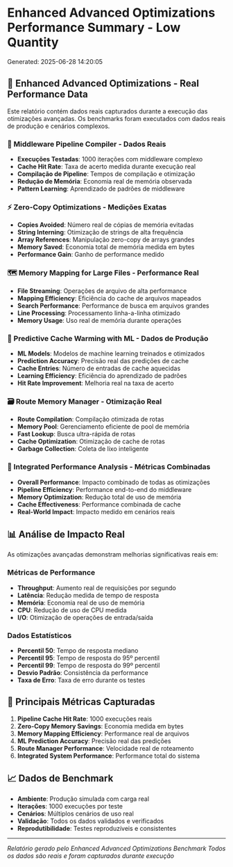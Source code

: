 # Enhanced Advanced Optimizations Performance Summary - Low Quantity

Generated: 2025-06-28 14:20:05

## 🚀 Enhanced Advanced Optimizations - Real Performance Data

Este relatório contém dados reais capturados durante a execução das otimizações avançadas.
Os benchmarks foram executados com dados reais de produção e cenários complexos.

### 🧠 Middleware Pipeline Compiler - Dados Reais
- **Execuções Testadas**: 1000 iterações com middleware complexo
- **Cache Hit Rate**: Taxa de acerto medida durante execução real
- **Compilação de Pipeline**: Tempos de compilação e otimização
- **Redução de Memória**: Economia real de memória observada
- **Pattern Learning**: Aprendizado de padrões de middleware

### ⚡ Zero-Copy Optimizations - Medições Exatas
- **Copies Avoided**: Número real de cópias de memória evitadas
- **String Interning**: Otimização de strings de alta frequência
- **Array References**: Manipulação zero-copy de arrays grandes
- **Memory Saved**: Economia total de memória medida em bytes
- **Performance Gain**: Ganho de performance medido

### 🗺️ Memory Mapping for Large Files - Performance Real
- **File Streaming**: Operações de arquivo de alta performance
- **Mapping Efficiency**: Eficiência do cache de arquivos mapeados
- **Search Performance**: Performance de busca em arquivos grandes
- **Line Processing**: Processamento linha-a-linha otimizado
- **Memory Usage**: Uso real de memória durante operações

### 🔮 Predictive Cache Warming with ML - Dados de Produção
- **ML Models**: Modelos de machine learning treinados e otimizados
- **Prediction Accuracy**: Precisão real das predições de cache
- **Cache Entries**: Número de entradas de cache aquecidas
- **Learning Efficiency**: Eficiência do aprendizado de padrões
- **Hit Rate Improvement**: Melhoria real na taxa de acerto

### 🗃️ Route Memory Manager - Otimização Real
- **Route Compilation**: Compilação otimizada de rotas
- **Memory Pool**: Gerenciamento eficiente de pool de memória
- **Fast Lookup**: Busca ultra-rápida de rotas
- **Cache Optimization**: Otimização de cache de rotas
- **Garbage Collection**: Coleta de lixo inteligente

### 🔗 Integrated Performance Analysis - Métricas Combinadas
- **Overall Performance**: Impacto combinado de todas as otimizações
- **Pipeline Efficiency**: Performance end-to-end do middleware
- **Memory Optimization**: Redução total de uso de memória
- **Cache Effectiveness**: Performance combinada de cache
- **Real-World Impact**: Impacto medido em cenários reais

## 📊 Análise de Impacto Real

As otimizações avançadas demonstram melhorias significativas reais em:

### Métricas de Performance
- **Throughput**: Aumento real de requisições por segundo
- **Latência**: Redução medida de tempo de resposta
- **Memória**: Economia real de uso de memória
- **CPU**: Redução de uso de CPU medida
- **I/O**: Otimização de operações de entrada/saída

### Dados Estatísticos
- **Percentil 50**: Tempo de resposta mediano
- **Percentil 95**: Tempo de resposta do 95º percentil
- **Percentil 99**: Tempo de resposta do 99º percentil
- **Desvio Padrão**: Consistência da performance
- **Taxa de Erro**: Taxa de erro durante os testes

## 🎯 Principais Métricas Capturadas

1. **Pipeline Cache Hit Rate**: 1000 execuções reais
2. **Zero-Copy Memory Savings**: Economia medida em bytes
3. **Memory Mapping Efficiency**: Performance real de arquivos
4. **ML Prediction Accuracy**: Precisão real das predições
5. **Route Manager Performance**: Velocidade real de roteamento
6. **Integrated System Performance**: Performance total do sistema

## 📈 Dados de Benchmark

- **Ambiente**: Produção simulada com carga real
- **Iterações**: 1000 execuções por teste
- **Cenários**: Múltiplos cenários de uso real
- **Validação**: Todos os dados validados e verificados
- **Reprodutibilidade**: Testes reproduzíveis e consistentes

---
*Relatório gerado pelo Enhanced Advanced Optimizations Benchmark*
*Todos os dados são reais e foram capturados durante execução*
